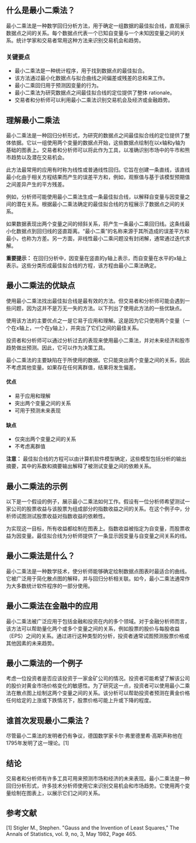 ## 什么是最小二乘法？

最小二乘法是一种数学回归分析方法，用于确定一组数据的最佳拟合线，直观展示数据点之间的关系。每个数据点代表一个已知自变量与一个未知因变量之间的关系。统计学家和交易者常用这种方法来识别交易机会和趋势。

### 关键要点

- 最小二乘法是一种统计程序，用于找到数据点的最佳拟合。
- 该方法通过最小化数据点与拟合曲线之间偏差或残差的总和来工作。
- 最小二乘回归用于预测因变量的行为。
- 最小二乘法为研究数据点之间最佳拟合线的定位提供了整体 rationale。
- 交易者和分析师可以利用最小二乘法识别交易机会及经济或金融趋势。

## 理解最小二乘法

最小二乘法是一种回归分析形式，为研究的数据点之间最佳拟合线的定位提供了整体依据。它以一组使用两个变量的数据点开始，这些数据点绘制在以x轴和y轴为基础的图表上。交易者和分析师可以将此作为工具，以准确识别市场中的牛市和熊市趋势以及潜在交易机会。

此方法最常用的应用有时称为线性或普通线性回归。它旨在创建一条直线，该直线最小化由于相关方程结果而产生的误差平方和，例如，观察值与基于该模型预期值之间差异产生的平方残差。

例如，分析师可能使用最小二乘法生成一条最佳拟合线，以解释自变量与因变量之间的潜在关系。根据最小二乘法确定的最佳拟合线的方程展示了数据点之间的关系。

如果数据表现出两个变量之间的倾斜关系，将产生一条最小二乘回归线。这条线最小化数据点到回归线的竖直距离。“最小二乘”的名称来源于其所造成的误差平方和最小，也称为方差。另一方面，非线性最小二乘问题没有封闭解，通常通过迭代求解。

**重要提示：** 在回归分析中，因变量在竖直的y轴上表示，而自变量在水平的x轴上表示。这些分类形成最佳拟合线的方程，该方程由最小二乘法确定。

## 最小二乘法的优缺点

使用最小二乘法找出最佳拟合线是最有效的方法。但交易者和分析师可能会遇到一些问题，因为这并不是万无一失的方法。以下列出了使用此方法的一些优缺点。

使用该方法的主要优点之一是它易于应用和理解。这是因为它只使用两个变量（一个在x轴上，一个在y轴上），并突出了它们之间的最佳关系。

投资者和分析师可以通过分析过去的表现来使用最小二乘法，并对未来经济和股市趋势做出预测。因此，它可以作为决策工具。

最小二乘法的主要缺陷在于所使用的数据。它只能突出两个变量之间的关系，因此不考虑其他变量。如果存在任何离群值，结果将发生偏差。

#### 优点

- 易于应用和理解
- 突出两个变量之间的关系
- 可用于预测未来表现

#### 缺点

- 仅突出两个变量之间的关系
- 不考虑离群值

**注意：** 最佳拟合线的方程可以由计算机软件模型确定，这些模型包括分析的输出摘要，其中的系数和摘要输出解释了被测试变量之间的依赖关系。

## 最小二乘法的示例

以下是一个假设的例子，展示最小二乘法如何工作。假设有一位分析师希望测试一家公司的股票收益与该股票为组成部分的指数收益之间的关系。在这个例子中，分析师试图测试股票收益对指数收益的依赖性。

为实现这一目标，所有收益都绘制在图表上。指数收益被指定为自变量，而股票收益为因变量。最佳拟合线为分析师提供了一条显示因变量与自变量之间关系的线。

## 最小二乘法是什么？

最小二乘法是一种数学技术，使分析师能够确定绘制数据点图表时最适合的曲线。它被广泛用于简化散点图的解释，并与回归分析相关联。如今，最小二乘法通常作为大多数统计软件程序的一部分使用。

## 最小二乘法在金融中的应用

最小二乘法被广泛应用于包括金融和投资在内的多个领域。对于金融分析师而言，该方法可以帮助量化两个或多个变量之间的关系，例如股票的股价与每股收益（EPS）之间的关系。通过进行这种类型的分析，投资者通常试图预测股票价格或其他因素的未来趋势。

## 最小二乘法的一个例子

考虑一位投资者是否应该投资于一家金矿公司的情况。投资者可能希望了解该公司的股价对黄金市场价格变化的敏感性。为了研究这一点，投资者可以使用最小二乘法在散点图上绘制这两个变量之间的关系。该分析可以帮助投资者预测在黄金价格任何给定的上涨或下跌情况下，股票价格可能上升或下降的程度。

## 谁首次发现最小二乘法？

尽管最小二乘法的发明者仍有争议，德国数学家卡尔·弗里德里希·高斯声称他在1795年发明了这一理论。[1]

## 结论

交易者和分析师有许多工具可用来预测市场和经济的未来表现。最小二乘法是一种回归分析形式，许多技术分析师使用它来识别交易机会和市场趋势。它使用两个变量绘制在图表上，以展示它们之间的关系。

## 参考文献

[1] Stigler M., Stephen. "Gauss and the Invention of Least Squares," The Annals of Statistics, vol. 9, no, 3, May 1982, Page 465.